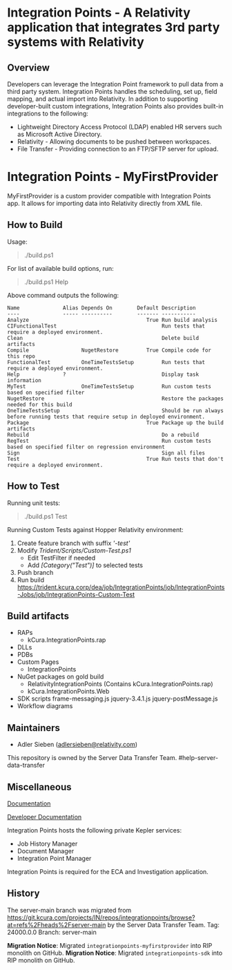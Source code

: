 # Integration Points - A Relativity application that integrates 3rd party systems with Relativity

## Overview

Developers can leverage the Integration Point framework to pull data from a
third party system. Integration Points handles the scheduling, set up, field
mapping, and actual import into Relativity. In addition to supporting
developer-built custom integrations, Integration Points also provides built-in
integrations to the following:

* Lightweight Directory Access Protocol (LDAP) enabled HR servers such as
Microsoft Active Directory.
* Relativity - Allowing documents to be pushed between workspaces.
* File Transfer - Providing connection to an FTP/SFTP server for upload.

# Integration Points - MyFirstProvider

MyFirstProvider is a custom provider compatible with Integration Points app. It allows for importing data into Relativity directly from XML file.

## How to Build

Usage:
> ./build.ps1

For list of available build options, run:
> ./build.ps1 Help

Above command outputs the following:

    Name              Alias Depends On        Default Description
    ----              ----- ----------        ------- -----------
    Analyze                                      True Run build analysis
    CIFunctionalTest                                  Run tests that require a deployed environment.
    Clean                                             Delete build artifacts
    Compile                 NugetRestore         True Compile code for this repo
    FunctionalTest          OneTimeTestsSetup         Run tests that require a deployed environment.
    Help              ?                               Display task information
    MyTest                  OneTimeTestsSetup         Run custom tests based on specified filter
    NugetRestore                                      Restore the packages needed for this build
    OneTimeTestsSetup                                 Should be run always before running tests that require setup in deployed environment.
    Package                                      True Package up the build artifacts
    Rebuild                                           Do a rebuild
    RegTest                                           Run custom tests based on specified filter on regression environment
    Sign                                              Sign all files
    Test                                         True Run tests that don't require a deployed environment.

## How to Test

Running unit tests:
> ./build.ps1 Test

Running Custom Tests against Hopper Relativity environment:

1. Create feature branch with suffix _'-test'_
2. Modify _Trident/Scripts/Custom-Test.ps1_
   * Edit TestFilter if needed
   * Add _[Category("Test")]_ to selected tests
3. Push branch
4. Run build <https://trident.kcura.corp/dea/job/IntegrationPoints/job/IntegrationPoints-Jobs/job/IntegrationPoints-Custom-Test>

## Build artifacts

* RAPs
  * kCura.IntegrationPoints.rap
* DLLs
* PDBs
* Custom Pages
  * IntegrationPoints
* NuGet packages on gold build
  * RelativityIntegrationPoints (Contains kCura.IntegrationPoints.rap)
  * kCura.IntegrationPoints.Web
* SDK scripts
    frame-messaging.js
    jquery-3.4.1.js
    jquery-postMessage.js
* Workflow diagrams

## Maintainers

* Adler Sieben (adlersieben@relativity.com)

This repository is owned by the Server Data Transfer Team.
#help-server-data-transfer

## Miscellaneous

[Documentation](https://help.relativity.com/integrationpoints/Content/Relativity_Integration_Points/Integration_Points/Relativity_Integration_Points.htm)

[Developer Documentation](https://platform.relativity.com/9.5/Content/Relativity_Integration_Points/Get_started_with_integration_points.htm)

Integration Points hosts the following private Kepler services:
* Job History Manager
* Document Manager
* Integration Point Manager

Integration Points is required for the ECA and Investigation application.

## History  

The server-main branch was migrated from https://git.kcura.com/projects/IN/repos/integrationpoints/browse?at=refs%2Fheads%2Fserver-main by the Server Data Transfer Team.
Tag: 24000.0.0
Branch: server-main

**Migration Notice**: Migrated `integrationpoints-myfirstprovider` into RIP monolith on GitHub.
**Migration Notice**: Migrated `integrationpoints-sdk` into RIP monolith on GitHub.